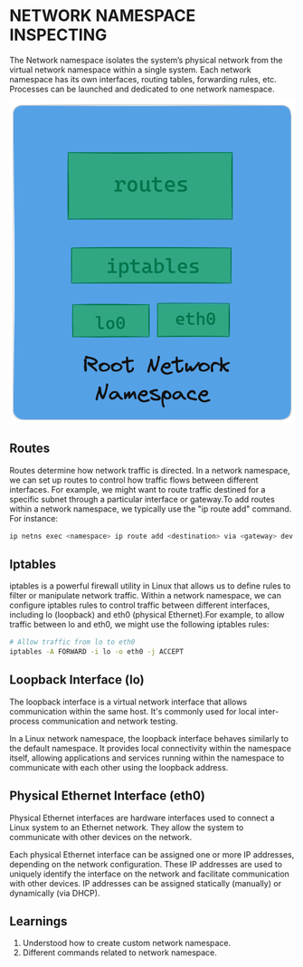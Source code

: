 # NETWORK NAMESPACE INSPECTING

The Network namespace isolates the system’s physical network from the virtual network namespace within a single system. Each network namespace has its own interfaces, routing tables, forwarding rules, etc. Processes can be launched and dedicated to one network namespace.

![alt text](./images/Root-network-Namesace.png)

## Routes

Routes determine how network traffic is directed. In a network namespace, we can set up routes to control how traffic flows between different interfaces. For example, we might want to route traffic destined for a specific subnet through a particular interface or gateway.To add routes within a network namespace, we typically use the "ip route add" command. For instance:

```bash
ip netns exec <namespace> ip route add <destination> via <gateway> dev <interface>
```

## Iptables

iptables is a powerful firewall utility in Linux that allows us to define rules to filter or manipulate network traffic. Within a network namespace, we can configure iptables rules to control traffic between different interfaces, including lo (loopback) and eth0 (physical Ethernet).For example, to allow traffic between lo and eth0, we might use the following iptables rules:

```bash
# Allow traffic from lo to eth0
iptables -A FORWARD -i lo -o eth0 -j ACCEPT
```

## Loopback Interface (lo)

 The loopback interface is a virtual network interface that allows communication within the same host. It's commonly used for local inter-process communication and network testing.

 In a Linux network namespace, the loopback interface behaves similarly to the default namespace. It provides local connectivity within the namespace itself, allowing applications and services running within the namespace to communicate with each other using the loopback address.

 ## Physical Ethernet Interface (eth0)

 Physical Ethernet interfaces are hardware interfaces used to connect a Linux system to an Ethernet network. They allow the system to communicate with other devices on the network.

 Each physical Ethernet interface can be assigned one or more IP addresses, depending on the network configuration. These IP addresses are used to uniquely identify the interface on the network and facilitate communication with other devices. IP addresses can be assigned statically (manually) or dynamically (via DHCP).

 ## Learnings
 1. Understood how to create custom network namespace.
 2. Different commands related to network namespace.



